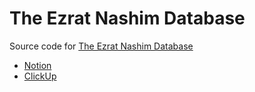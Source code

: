 # The Ezrat Nashim Database

Source code for [The Ezrat Nashim Database](www.ezratnashim.com)

- [Notion](https://www.notion.so/EzNashDB-ed37879fd64a45b1983233f6fe41910e)
- [ClickUp](https://app.clickup.com/2372280/v/l/6-174146498-1?pr=54148013)
